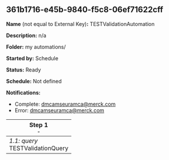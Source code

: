 ## 361b1716-e45b-9840-f5c8-06ef71622cff

**Name** (not equal to External Key)**:** TESTValidationAutomation

**Description:** n/a

**Folder:** my automations/

**Started by:** Schedule

**Status:** Ready

**Schedule:** Not defined

**Notifications:**

* Complete: dmcamseuramca@merck.com
* Error: dmcamseuramca@merck.com

| Step 1<br>_<small>-</small>_ |
| --- |
| _1.1: query_<br>TESTValidationQuery |
